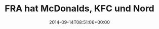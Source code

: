 ---
retweeted: false
source: <a href="http://mvilla.it/fenix" rel="nofollow">Fenix for Android</a>
entities:
  hashtags: []
  symbols: []
  user_mentions: []
  urls: []
display_text_range:
- '0'
- '120'
favorite_count: '1'
id_str: '511074649317572608'
truncated: false
retweet_count: '0'
id: '511074649317572608'
created_at: Sun Sep 14 08:51:06 +0000 2014
favorited: false
full_text: |-
  FRA hat McDonalds, KFC und Nordsee direkt nebeneinander auf den Weg zum Bahnhof gesetzt.

  Olfaktorischer Spießrutenlauf.
lang: de
tags:
- pesos:twitter
date: '2014-09-14T08:51:06+00:00'
src: https://twitter.com/bascht/status/511074649317572608
original_url: https://twitter.com/bascht/status/511074649317572608
type: twitter_tweet
text: |-
  FRA hat McDonalds, KFC und Nordsee direkt nebeneinander auf den Weg zum Bahnhof gesetzt.

  Olfaktorischer Spießrutenlauf.
title: FRA hat McDonalds, KFC und Nord

---